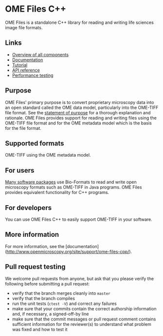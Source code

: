 # OME Files C++

OME Files is a standalone C++ library for reading and writing life sciences
image file formats.

Links
-----

- [Overview of all components](http://www.openmicroscopy.org/site/support/ome-files-cpp/)
- [Documentation](http://www.openmicroscopy.org/site/support/ome-files-cpp/ome-files/manual/html/index.html)
- [Tutorial](http://www.openmicroscopy.org/site/support/ome-files-cpp/ome-files/manual/html/tutorial.html)
- [API reference](http://www.openmicroscopy.org/site/support/ome-files-cpp/ome-files/api/html/namespaces.html)
- [Performance testing](https://github.com/openmicroscopy/ome-files-performance)

Purpose
-------

OME Files' primary purpose is to convert proprietary microscopy data
into an open standard called the OME data model, particularly into the
OME-TIFF file format. See the [statement of
purpose](http://www.openmicroscopy.org/site/support/bio-formats/about/index.html)
for a thorough explanation and rationale.  OME Files provides support
for reading and writing files using the OME-TIFF file format and for
the OME metadata model which is the basis for the file format.


Supported formats
-----------------

OME-TIFF using the OME metadata model.

For users
---------

[Many software
packages](http://www.openmicroscopy.org/site/support/bio-formats/users/index.html)
use Bio-Formats to read and write open microscopy formats such as
OME-TIFF in Java programs.  OME Files provides equivalent
functionality for C++ programs.


For developers
--------------

You can use OME Files C++ to easily support OME-TIFF in your software.


More information
----------------

For more information, see the [documentation]
(http://www.openmicroscopy.org/site/support/ome-files-cpp/).


Pull request testing
--------------------

We welcome pull requests from anyone, but ask that you please verify the
following before submitting a pull request:

 * verify that the branch merges cleanly into ```master```
 * verify that the branch compiles
 * run the unit tests (```ctest -V```) and correct any failures
 * make sure that your commits contain the correct authorship information and,
   if necessary, a signed-off-by line
 * make sure that the commit messages or pull request comment contains
   sufficient information for the reviewer(s) to understand what problem was
   fixed and how to test it
